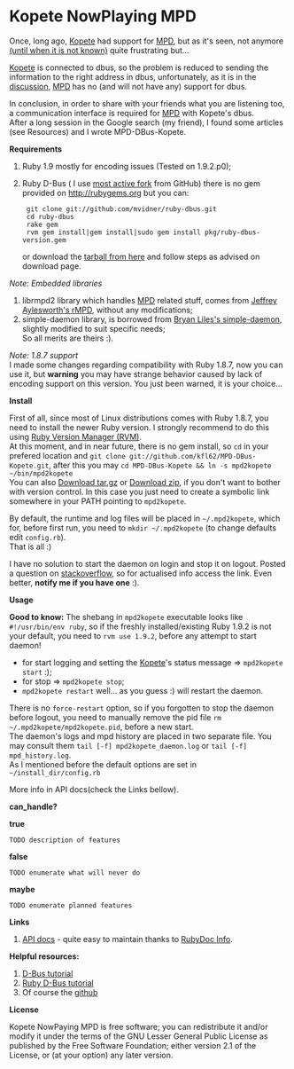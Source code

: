 #  Kopete NowPlaying MPD
Once, long ago, [Kopete] had support for [MPD], but as it's seen, not anymore [(until when it is not known)][1] quite frustrating but...

[Kopete] is connected to dbus, so the problem is reduced to sending the information to the right address in dbus, unfortunately, as it is in the [discussion], [MPD] has no (and will not have any) support for dbus.

In conclusion, in order to share with your friends what you are listening too, a communication interface is required for [MPD] with Kopete's dbus.<br>
After a long session in the Google search (my friend), I found some articles (see Resources) and I wrote MPD-DBus-Kopete.

**Requirements**

1. Ruby 1.9 mostly for encoding issues (Tested on 1.9.2.p0);
2. Ruby D-Bus ( I use [most active fork][2] from GitHub) there is no gem provided on <http://rubygems.org> but you can:

        git clone git://github.com/mvidner/ruby-dbus.git
        cd ruby-dbus
        rake gem
        rvm gem install|gem install|sudo gem install pkg/ruby-dbus-version.gem

    or download the [tarball from here][2] and follow steps as advised on download page.

*Note: Embedded libraries*<br>
1. librmpd2 library which handles [MPD] related stuff, comes from [Jeffrey Aylesworth's rMPD][3], without any modifications;<br>
2. simple-daemon library, is borrowed from [Bryan Liles's simple-daemon][4], slightly modified to suit specific needs;<br>
So all merits are theirs :).

*Note: 1.8.7 support*<br>
I made some changes regarding compatibility with Ruby 1.8.7, now you can use it, but **warning** you may have strange behavior caused by lack of encoding support on this version. You just been warned, it is your choice...
 
**Install**

First of all, since most of Linux distributions comes with Ruby 1.8.7, you need to install the newer Ruby version. I strongly recommend to do this using [Ruby Version Manager (RVM)][5].<br>
At this moment, and in near future, there is no gem install, so `cd` in your prefered location and `git clone git://github.com/kfl62/MPD-DBus-Kopete.git`, after this you may `cd MPD-DBus-Kopete && ln -s mpd2kopete ~/bin/mpd2kopete`<br>
You can also [Download tar.gz] or [Download zip], if you don't want to bother with version control. In this case you just need to create a symbolic link somewhere in your PATH pointing to `mpd2kopete`.

By default, the runtime and log files will be placed in `~/.mpd2kopete`, which for, before first run, you need to `mkdir ~/.mpd2kopete` (to change defaults edit `config.rb`).<br>
That is all :)

I have no solution to start the daemon on login and stop it on logout. Posted a question on [stackoverflow](http://stackoverflow.com/q/3950585/374578), so for actualised info access the link. Even better, **notify me if you have one** :).

**Usage**

**Good to know:** The shebang in `mpd2kopete` executable looks like `#!/usr/bin/env ruby`, so if the freshly installed/existing Ruby 1.9.2 is not your default, you need to `rvm use 1.9.2`, before any attempt to start daemon!

- for start logging and setting the [Kopete]'s status message => `mpd2kopete start` :);<br>
- for stop => `mpd2kopete stop`;
- `mpd2kopete restart` well... as you guess :) will restart the daemon.

There is no `force-restart` option, so if you forgotten to stop the daemon before logout, you need to manually remove the pid file `rm ~/.mpd2kopete/mpd2kopete.pid`, before a new start.<br>
The daemon's logs and mpd history are placed in two separate file. You may consult them `tail [-f] mpd2kopete_daemon.log` or `tail [-f] mpd_history.log`.<br>
As I mentioned before the default options are set in `~/install_dir/config.rb`<br>

More info in API docs(check the Links bellow).

**can_handle?**

**true**
    
    TODO description of features

**false**

    TODO enumerate what will never do 

**maybe**

    TODO enumerate planned features

**Links**

1. [API docs] - quite easy to maintain thanks to [RubyDoc Info].

**Helpful resources:**

1. [D-Bus tutorial]
2. [Ruby D-Bus tutorial]
3. Of course the [github]

**License**

Kopete NowPaying MPD is free software; you can redistribute it and/or modify it under the terms of the GNU Lesser General Public License as published by the Free Software Foundation; either version 2.1 of the License, or (at your option) any later version.

[Kopete]: http://kopete.kde.org/ "Kopete"
[MPD]: http://mpd.wikia.com/wiki/Music_Player_Daemon_Wiki "Music Player Daemon"
[1]: https://bugs.kde.org/show_bug.cgi?id=139563 "Some bug"
[discussion]: http://www.musicpd.org/forum/index.php?action=printpage;topic=570.0 "Forum discussion"
[2]: http://github.com/mvidner/ruby-dbus "Martin Vidner"
[3]: http://github.com/jeffayle/rMPD/blob/master/librmpd.rb "Jeffrey Aylesworth"
[4]: http://github.com/bryanl/simple-daemon "Bryan Liles"
[5]: http://rvm.beginrescueend.com/
[Download tar.gz]: http://github.com/kfl62/MPD-DBus-Kopete/tarball/master
[Download zip]: http://github.com/kfl62/MPD-DBus-Kopete/zipball/master
[API docs]: http://rubydoc.info/github/kfl62/MPD-DBus-Kopete/master/frames
[RubyDoc Info]: http://rubydoc.info
[D-Bus tutorial]: http://dbus.freedesktop.org/doc/dbus-tutorial.html
[Ruby D-Bus tutorial]: http://trac.luon.net/data/ruby-dbus/tutorial/index.html
[github]: http://github.com/search?type=Everything&language=rb&q=dbus&repo=&langOverride=&x=21&y=16&start_value=1

